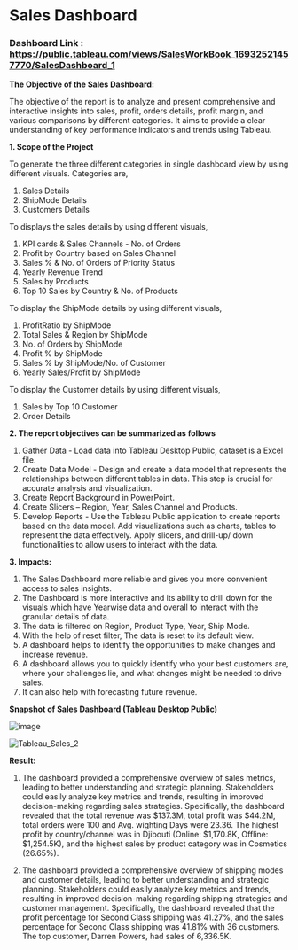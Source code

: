 # Sales Dashboard

### Dashboard Link : https://public.tableau.com/views/SalesWorkBook_16932521457770/SalesDashboard_1

**The Objective of the Sales Dashboard:**

The objective of the report is to analyze and present comprehensive and interactive insights into sales, profit, orders details, profit margin, and various comparisons by different categories. It aims to provide a clear understanding of key performance indicators and trends using Tableau.

**1. Scope of the Project**

To generate the three different categories in single dashboard view by using different visuals.
Categories are,

1.	Sales Details
2.	ShipMode Details
3.	Customers Details

To displays the sales details by using different visuals, 
1.	KPI cards & Sales Channels - No. of Orders
2.	Profit by Country based on Sales Channel 
3.	Sales % & No. of Orders of Priority Status
4.	Yearly Revenue Trend
5.	Sales by Products 
6.	Top 10 Sales by Country & No. of Products

To display the ShipMode details by using different visuals,	
1.	ProfitRatio by ShipMode	
2.	Total Sales & Region by ShipMode	
3.	No. of Orders by ShipMode	
4.	Profit % by ShipMode	
5.	Sales % by ShipMode/No. of Customer
6.	Yearly 	Sales/Profit by ShipMode

To display the Customer details by using different visuals,
1.	Sales by Top 10 Customer	
2.	Order Details 

**2. The report objectives can be summarized as follows**
1) Gather Data - Load data into Tableau Desktop Public, dataset is a Excel file.
2) Create Data Model - Design and create a data model that represents the relationships between different tables in data. This step is crucial for accurate analysis and visualization.
3) Create Report Background in PowerPoint.
4) Create Slicers – Region, Year, Sales Channel and Products.
5) Develop Reports - Use the Tableau Public application to create reports based on the data model. Add visualizations such as charts, tables to represent the data effectively. Apply slicers, and drill-up/ down functionalities to allow users to interact with the data.

**3. Impacts:** 
1.	The Sales Dashboard more reliable and gives you more convenient access to sales insights.
2.	The Dashboard is more interactive and its ability to drill down for the visuals which have Yearwise data and overall to interact with the granular details of data.
3.	The data is filtered on Region, Product Type, Year, Ship Mode.
4. With the help of reset filter, The data is reset to its default view.
5.	A dashboard helps to identify the opportunities to make changes and increase revenue. 
6.	A dashboard allows you to quickly identify who your best customers are, where your challenges lie, and what changes might be needed to drive sales.
7.	It can also help with forecasting future revenue.

**Snapshot of Sales Dashboard (Tableau Desktop Public)**

![image](https://github.com/user-attachments/assets/07cbb086-9bc6-4428-9273-1fbfb9a411de)

![Tableau_Sales_2](https://github.com/user-attachments/assets/0b390fde-c2e9-480e-b0dd-b8e99799c8b7)

**Result:**
1. The dashboard provided a comprehensive overview of sales metrics, leading to better understanding and strategic planning. Stakeholders could easily analyze key metrics and trends, resulting in improved decision-making regarding sales strategies. Specifically, the dashboard revealed that the total revenue was $137.3M, total profit was $44.2M, total orders were 100 and Avg. wighting Days were 23.36. The highest profit by country/channel was in Djibouti (Online: $1,170.8K, Offline: $1,254.5K), and the highest sales by product category was in Cosmetics (26.65%).

2. The dashboard provided a comprehensive overview of shipping modes and customer details, leading to better understanding and strategic planning. Stakeholders could easily analyze key metrics and trends, resulting in improved decision-making regarding shipping strategies and customer management. Specifically, the dashboard revealed that the profit percentage for Second Class shipping was 41.27%, and the sales percentage for Second Class shipping was 41.81% with 36 customers. The top customer, Darren Powers, had sales of 6,336.5K.

